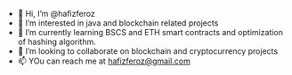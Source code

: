 - 👋 Hi, I’m @hafizferoz
- 👀 I’m interested in java and blockchain related projects
- 🌱 I’m currently learning BSCS and ETH smart contracts and optimization of hashing algorithm. 
- 💞️ I’m looking to collaborate on blockchain and cryptocurrency projects
- 📫 YOu can reach me at hafizferoz@gmail.com

<!---
hafizferoz/hafizferoz is a ✨ special ✨ repository because its `README.md` (this file) appears on your GitHub profile.
You can click the Preview link to take a look at your changes.
--->
